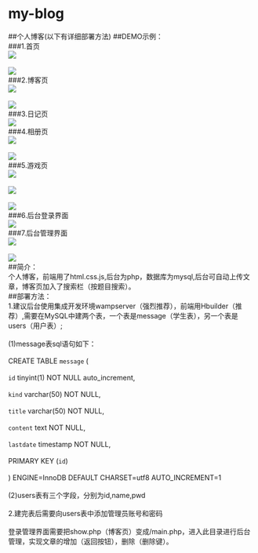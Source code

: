 # my-blog
##个人博客(以下有详细部署方法)
##DEMO示例：</br>
###1.首页
<br>![](https://github.com/6688jingtian/my-blog/raw/master/img/one.png)</br>
<br>![](https://github.com/6688jingtian/my-blog/raw/master/img/two.png)</br>
###2.博客页
<br>![](https://github.com/6688jingtian/my-blog/raw/master/img/three.png)</br>
<br>![](https://github.com/6688jingtian/my-blog/raw/master/img/four.png)</br>
###3.日记页
<br>![](https://github.com/6688jingtian/my-blog/raw/master/img/five.png)</br>
###4.相册页
<br>![](https://github.com/6688jingtian/my-blog/raw/master/img/six.png)</br>
<br>![](https://github.com/6688jingtian/my-blog/raw/master/img/seven.png)</br>
###5.游戏页
<br>![](https://github.com/6688jingtian/my-blog/raw/master/img/eight.png)</br>
<br>![](https://github.com/6688jingtian/my-blog/raw/master/img/nine.png)</br>
<br>![](https://github.com/6688jingtian/my-blog/raw/master/img/ten.png)</br>
###6.后台登录界面
<br>![](https://github.com/6688jingtian/my-blog/raw/master/img/eleven.png)</br>
###7.后台管理界面
<br>![](https://github.com/6688jingtian/my-blog/raw/master/img/twelve.png)</br>
<br>![](https://github.com/6688jingtian/my-blog/raw/master/img/thirteen.png)</br>
##简介：
<br>个人博客，前端用了html.css.js,后台为php，数据库为mysql,后台可自动上传文章，博客页加入了搜索栏（按题目搜索）。</br>
##部署方法：
<br>1.建议后台使用集成开发环境wampserver（强烈推荐），前端用Hbuilder（推荐）,需要在MySQL中建两个表，一个表是message（学生表），另一个表是users（用户表）;</br>
<br>(1)message表sql语句如下：</br>
<br>CREATE TABLE `message` (</br>
 <br>`id` tinyint(1) NOT NULL auto_increment,</br>
 <br>`kind` varchar(50) NOT NULL,</br>
 <br>`title` varchar(50) NOT NULL,</br>
 <br>`content` text NOT NULL,</br>
 <br>`lastdate` timestamp NOT NULL,</br>
 <br>PRIMARY KEY (`id`)</br>
<br>) ENGINE=InnoDB DEFAULT CHARSET=utf8 AUTO_INCREMENT=1 </br>
<br>(2)users表有三个字段，分别为id,name,pwd</br>
<br>2.建完表后需要向users表中添加管理员账号和密码</br>
<br>登录管理界面需要把show.php（博客页）变成/main.php，进入此目录进行后台管理，实现文章的增加（返回按钮），删除（删除键）。</br>
